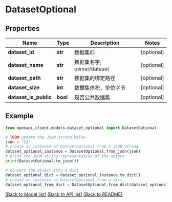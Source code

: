 # DatasetOptional


## Properties

Name | Type | Description | Notes
------------ | ------------- | ------------- | -------------
**dataset_id** | **str** |  数据集ID | [optional] 
**dataset_name** | **str** |  数据集名字, owner/dataset | [optional] 
**dataset_path** | **str** |  数据集的绑定路径 | [optional] 
**dataset_size** | **int** |  数据集体积，单位字节 | [optional] 
**dataset_is_public** | **bool** |  是否公共数据集 | [optional] 

## Example

```python
from openapi_client.models.dataset_optional import DatasetOptional

# TODO update the JSON string below
json = "{}"
# create an instance of DatasetOptional from a JSON string
dataset_optional_instance = DatasetOptional.from_json(json)
# print the JSON string representation of the object
print(DatasetOptional.to_json())

# convert the object into a dict
dataset_optional_dict = dataset_optional_instance.to_dict()
# create an instance of DatasetOptional from a dict
dataset_optional_from_dict = DatasetOptional.from_dict(dataset_optional_dict)
```
[[Back to Model list]](../README.md#documentation-for-models) [[Back to API list]](../README.md#documentation-for-api-endpoints) [[Back to README]](../README.md)



